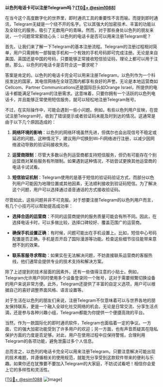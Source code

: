 **以色列电话卡可以注册Telegram吗？[[TG💪+ @esim1088](https://t.me/s/esim1088)]**

在当今这个高度数字化的世界里，即时通讯工具的重要性不言而喻。而提到即时通讯，Telegram无疑是一个绕不开的名字。它以其强大的加密技术、丰富的功能以及全球化的服务，吸引了无数用户的青睐。然而，对于那些身处以色列的朋友来说，一个问题常常萦绕心头：以色列的电话卡是否可以用来注册Telegram呢？

首先，让我们来了解一下Telegram的基本注册流程。Telegram的注册过程相对简单，用户只需拥有一部智能手机和一个有效的手机号码即可完成注册。无论是来自美国、英国还是中国的号码，只要能够正常接收短信验证码，理论上都可以用于注册。那么，以色列的电话卡是否符合这一要求呢？

答案是肯定的。以色列的电话卡完全可以用来注册Telegram。以色列作为一个科技发达的国家，其电信网络在全球范围内都享有良好的声誉。无论是本地运营商如Cellcom、Partner Communications还是国际巨头如Orange Israel，所提供的电话卡都能满足Telegram的注册需求。这意味着，只要你拥有一个活跃的以色列电话卡，并且能够正常使用短信服务，就可以轻松地注册Telegram账号。

不过，在实际操作中，可能会遇到一些小问题。例如，有些以色列用户反映，在尝试注册Telegram时，收到了错误提示或者验证码未能及时到达的情况。这通常是由于以下几个原因造成的：

1. **网络环境的影响**：以色列的网络环境虽然先进，但偶尔也会出现信号不稳定或延迟的问题。这种情况下，建议用户切换到Wi-Fi网络进行注册，以减少因网络波动导致的验证码接收失败。
   
2. **运营商限制**：尽管大多数以色列运营商都支持短信服务，但仍有可能存在个别运营商对某些服务有所限制。如果遇到这种情况，不妨尝试更换其他运营商的电话卡试试看。

3. **短信验证机制**：Telegram使用的是基于短信的验证码验证方式，而部分以色列用户可能因为地理位置或其他因素，无法顺利接收到验证码短信。为了解决这个问题，用户可以选择通过语音通话的方式接收验证码。

尽管如此，这些问题并非不可克服。对于想要注册Telegram的以色列用户而言，有几个小技巧可以帮助提高成功率：

- **选择合适的运营商**：不同的运营商提供的服务质量可能会有所不同。因此，在选择电话卡时，可以多做比较，选择口碑较好、覆盖范围广的运营商。
  
- **确保手机设置正确**：有时候，问题可能出在手机设置上。比如，短信中心号码配置是否正确，手机是否开启了国际漫游等功能。检查这些细节往往能带来意想不到的效果。

- **联系客服寻求帮助**：如果实在无法解决问题，不妨直接联系运营商的客服热线，他们通常会提供专业的技术支持和解决方案。

除了上述提到的技术层面的因素外，还有一些值得注意的小贴士。例如，Telegram允许用户同时使用多个设备登录同一个账号，这对于需要频繁切换设备的用户来说非常方便。此外，Telegram还提供了丰富的自定义选项，用户可以根据自己的喜好调整界面风格、语言设置等。

对于生活在以色列的朋友们来说，注册Telegram不仅意味着可以与世界各地的朋友保持联系，更是一个融入全球化社交网络的机会。无论是日常交流、分享生活点滴，还是参与各种兴趣小组，Telegram都能为你提供一个便捷高效的平台。

当然，作为一款国际化的即时通讯软件，Telegram也面临着一定的争议。一方面，它的强大加密功能受到了许多用户的欢迎；另一方面，也有声音质疑其在隐私保护方面的力度是否足够。对此，用户在使用过程中应保持警惕，合理利用Telegram的各项功能，避免泄露过多个人信息。

总而言之，以色列的电话卡完全可以用来注册Telegram。只要注意解决可能出现的技术难题，并遵循相关的使用规范，就能充分享受到这款软件带来的便利与乐趣。如果你还在犹豫要不要加入Telegram的大家庭，不妨试试看吧！相信你会爱上它的多样性和灵活性。

[[TG💪+ @esim1088](https://t.me/s/esim1088) ![Image](https://i.postimg.cc/4NQfJmqS/Snipaste-2025-05-13-00-14-12.png)]
